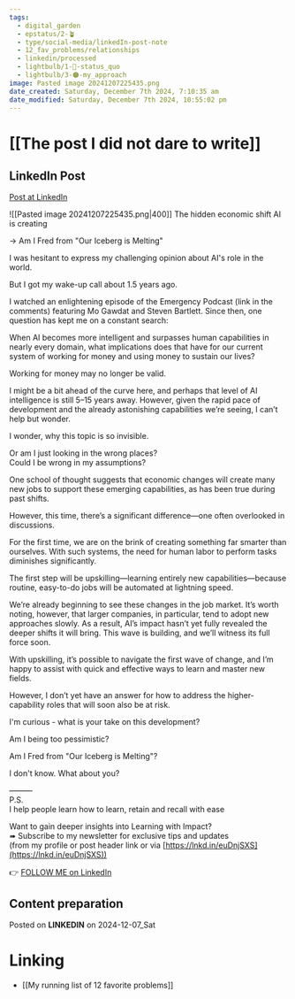```yaml
---
tags:
  - digital_garden
  - epstatus/2-🪴
  - type/social-media/linkedIn-post-note
  - 12_fav_problems/relationships
  - linkedin/processed
  - lightbulb/1-🔴-status_quo
  - lightbulb/3-🟠-my_approach
image: Pasted image 20241207225435.png
date_created: Saturday, December 7th 2024, 7:10:35 am
date_modified: Saturday, December 7th 2024, 10:55:02 pm
---
```

# [[The post I did not dare to write]]
## LinkedIn Post
[Post at LinkedIn](https://www.linkedin.com/posts/sebastiankamilli_the-hidden-economic-shift-ai-is-creating-activity-7271055938969600000-DS8T?utm_source=share&utm_medium=member_desktop)

![[Pasted image 20241207225435.png|400]]
The hidden economic shift AI is creating  
  
→ Am I Fred from "Our Iceberg is Melting"  
  
I was hesitant to express my challenging opinion about AI's role in the world.  
  
But I got my wake-up call about 1.5 years ago.  
  
I watched an enlightening episode of the Emergency Podcast (link in the comments) featuring Mo Gawdat and Steven Bartlett. Since then, one question has kept me on a constant search:  
  
When AI becomes more intelligent and surpasses human capabilities in nearly every domain, what implications does that have for our current system of working for money and using money to sustain our lives?  
  
  
Working for money may no longer be valid.  
  
  
I might be a bit ahead of the curve here, and perhaps that level of AI intelligence is still 5–15 years away. However, given the rapid pace of development and the already astonishing capabilities we’re seeing, I can’t help but wonder.  
  
I wonder, why this topic is so invisible.  
  
Or am I just looking in the wrong places?  
Could I be wrong in my assumptions?  
  
One school of thought suggests that economic changes will create many new jobs to support these emerging capabilities, as has been true during past shifts.  
  
  
However, this time, there’s a significant difference—one often overlooked in discussions.  
  
For the first time, we are on the brink of creating something far smarter than ourselves. With such systems, the need for human labor to perform tasks diminishes significantly.  
  
The first step will be upskilling—learning entirely new capabilities—because routine, easy-to-do jobs will be automated at lightning speed.  
  
We’re already beginning to see these changes in the job market. It’s worth noting, however, that larger companies, in particular, tend to adopt new approaches slowly. As a result, AI’s impact hasn’t yet fully revealed the deeper shifts it will bring. This wave is building, and we’ll witness its full force soon.  
  
With upskilling, it’s possible to navigate the first wave of change, and I’m happy to assist with quick and effective ways to learn and master new fields.  
  
However, I don’t yet have an answer for how to address the higher-capability roles that will soon also be at risk.  
  
I'm curious - what is your take on this development?  
  
Am I being too pessimistic?  
  
Am I Fred from "Our Iceberg is Melting"?  
  
I don't know. What about you?  
  
  
  
  
———  
P.S.  
I help people learn how to learn, retain and recall with ease  
  
Want to gain deeper insights into Learning with Impact?  
➠ Subscribe to my newsletter for exclusive tips and updates  
(from my profile or post header link or via [https://lnkd.in/euDnjSXS](https://lnkd.in/euDnjSXS))


👉 [FOLLOW ME on LinkedIn](https://www.linkedin.com/comm/mynetwork/discovery-see-all?usecase=PEOPLE_FOLLOWS&followMember=sebastiankamilli)

## Content preparation



Posted on **LINKEDIN** on 2024-12-07_Sat
# Linking
+ [[My running list of 12 favorite problems]]